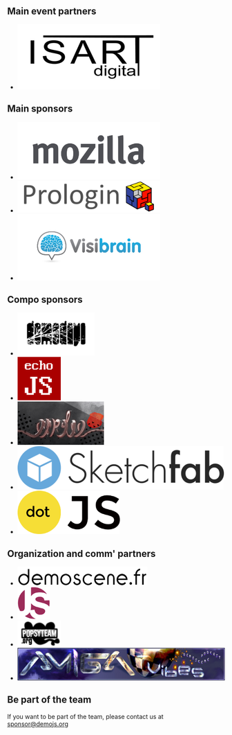 
## Main event partners 

<ul class="sponsors"> 
  <li>
    <a href="http://www.isartdigital.com/">
        <img src="images/ISARTdigital.png" alt="Isart Digital" width="330" />
    </a>
  </li>
</ul>

## Main sponsors

<ul class="sponsors"> 
  <li>
    <a href="http://www.mozilla.org/">
        <img src="images/mozilla.png" alt="Mozilla"  width="330" />
    </a>
  </li>
  <li>
    <a href="http://www.prologin.org/">
        <img src="images/prologin.png" alt="Prologin"  width="330" />
    </a>
  </li>
  <li>
    <a href="http://www.visibrain.com/">
        <img src="images/visibrain.jpg" alt="Visibrain"  width="330" />
    </a>
  </li>
</ul>

## Compo sponsors
<ul class="sponsors"> 
  <li>
    <a href="http://demodays.org/">
        <img src="images/demodays.png" alt="Demodays demoparty"  height="100" />
    </a>
  </li>
  <li>
    <a href="http://www.echojs.com/">
        <img src="images/echoJS.png" alt="EchoJS"  height="100" />
    </a>
  </li>

  <li>
    <a href="http://www.evoke.eu/">
        <img src="images/Evoke.jpg" alt="Evoke demoparty"  height=100 />
    </a>
  </li>
  <li>
    <a href="https://sketchfab.com/">
        <img src="images/sketchfab.png" alt="Sketchfab"  height="100" />
    </a>
  </li>
  <li>
    <a href="http://dotjs.eu/">
        <img src="images/dotjs.png" alt="Dot JS conference"  height="100" />
    </a>
  </li>
</ul>

## Organization and comm' partners

<ul class="sponsors"> 
  <li>
    <a href="http://www.demoscene.fr/">
        <img src="images/demoscenefr.png" alt="Demoscene.fr" height="44"  />
    </a>
  </li>
  <li>
    <a href="http://www.parisjs.org/">
        <img src="images/parisjsLogo_white.png" alt="ParisJS" height="75"  />
    </a>
  </li>
  <li>
    <a href="http://www.popsyteam.org/">
        <img src="images/popsyteam_sd.png" alt="Popsy team" width="100" />
    </a>
  </li>
  <li>
    <a href="http://www.amigavibes.org/">
        <img src="images/amigavibes.jpg" alt="Amiga vibes" height="75"  />
    </a>
  </li>
</ul>


## Be part of the team

If you want to be part of the team, please contact us at [sponsor@demojs.org](sponsor@demojs.org)

